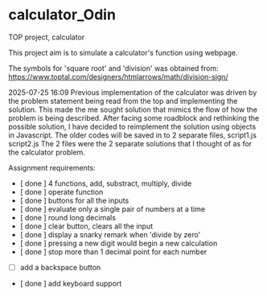 # calculator_Odin

TOP project, calculator

This project aim is to simulate a calculator's function using webpage.

The symbols for 'square root' and 'division' was obtained from:
https://www.toptal.com/designers/htmlarrows/math/division-sign/

2025-07-25 16:09
Previous implementation of the calculator was driven by the problem statement being
read from the top and implementing the solution. This made the me sought solution that
mimics the flow of how the problem is being described. After facing some roadblock and
rethinking the possible solution, I have decided to reimplement the solution using
objects in Javascript.
The older codes will be saved in to 2 separate files,
script1.js
script2.js
The 2 files were the 2 separate solutions that I thought of as for the
calculator problem.

Assignment requirements:

- [ done ] 4 functions, add, substract, multiply, divide
- [ done ] operate function
- [ done ] buttons for all the inputs
- [ done ] evaluate only a single pair of numbers at a time
- [ done ] round long decimals
- [ done ] clear button, clears all the input
- [ done ] display a snarky remark when 'divide by zero'
- [ done ] pressing a new digit would begin a new calculation
- [ done ] stop more than 1 decimal point for each number
- [ ] add a backspace button
- [ done ] add keyboard support
